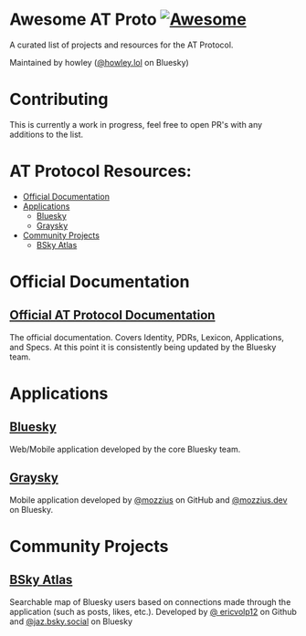 # Awesome AT Proto [![Awesome](https://cdn.rawgit.com/sindresorhus/awesome/d7305f38d29fed78fa85652e3a63e154dd8e8829/media/badge.svg)](https://github.com/sindresorhus/awesome)
A curated list of projects and resources for the AT Protocol.

Maintained by howley ([@howley.lol](https://staging.bsky.app/profile/howley.lol) on Bluesky)

# Contributing
This is currently a work in progress, feel free to open PR's with any additions to the list.

# AT Protocol Resources:
* [Official Documentation](#official-documentation)
* [Applications](#applications)
  * [Bluesky](#bluesky)
  * [Graysky](#graysky)
* [Community Projects](#community-projects)
  * [BSky Atlas](#bsky-atlas)


# Official Documentation

## [Official AT Protocol Documentation](https://atproto.com/docs)
The official documentation. Covers Identity, PDRs, Lexicon, Applications, and Specs. At this point it is consistently being updated by the Bluesky team.

# Applications

## [Bluesky](https://staging.bsky.app/)
Web/Mobile application developed by the core Bluesky team.

## [Graysky](https://graysky.app/)
Mobile application developed by [@mozzius](https://github.com/mozzius/graysky) on GitHub and [@mozzius.dev](https://staging.bsky.app/profile/mozzius.dev) on Bluesky.

# Community Projects

## [BSky Atlas](https://bsky.jazco.dev/)
Searchable map of Bluesky users based on connections made through the application (such as posts, likes, etc.). Developed by [@ ericvolp12](https://github.com/ericvolp12/bsky-experiments) on Github and [@jaz.bsky.social](https://staging.bsky.app/profile/jaz.bsky.social) on Bluesky
